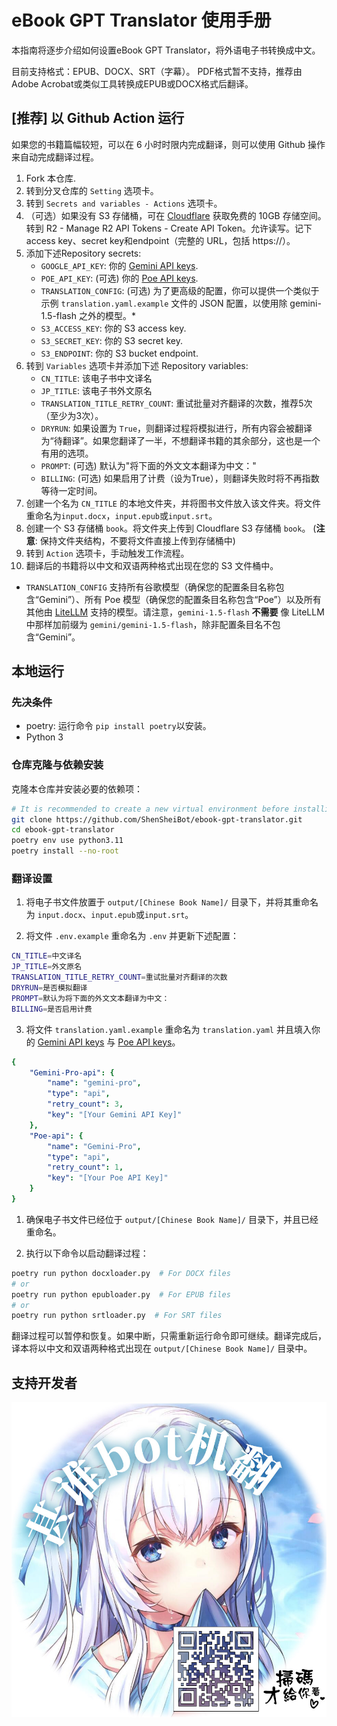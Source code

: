 # eBook GPT Translator 使用手册

本指南将逐步介绍如何设置eBook GPT Translator，将外语电子书转换成中文。

目前支持格式：EPUB、DOCX、SRT（字幕）。
PDF格式暂不支持，推荐由Adobe Acrobat或类似工具转换成EPUB或DOCX格式后翻译。

## [推荐] 以 Github Action 运行

如果您的书籍篇幅较短，可以在 6 小时时限内完成翻译，则可以使用 Github 操作来自动完成翻译过程。

1. Fork 本仓库.
2. 转到分叉仓库的 `Setting` 选项卡。
3. 转到 `Secrets and variables - Actions` 选项卡。
4. （可选）如果没有 S3 存储桶，可在 [Cloudflare](https://developers.cloudflare.com/r2/) 获取免费的 10GB 存储空间。转到 R2 - Manage R2 API Tokens - Create API Token。允许读写。记下access key、secret key和endpoint（完整的 URL，包括 https://）。
5. 添加下述Repository secrets:
   - `GOOGLE_API_KEY`: 你的 [Gemini API keys](https://aistudio.google.com/app/u/0/apikey?pli=1).
   - `POE_API_KEY`: (可选) 你的 [Poe API keys](https://poe.com/api_key).
   - `TRANSLATION_CONFIG`: (可选) 为了更高级的配置，你可以提供一个类似于示例 `translation.yaml.example` 文件的 JSON 配置，以使用除 gemini-1.5-flash 之外的模型。*
   - `S3_ACCESS_KEY`: 你的 S3 access key. 
   - `S3_SECRET_KEY`: 你的 S3 secret key.
   - `S3_ENDPOINT`: 你的 S3 bucket endpoint.
6. 转到 `Variables` 选项卡并添加下述 Repository variables:
   - `CN_TITLE`: 该电子书中文译名
   - `JP_TITLE`: 该电子书外文原名
   - `TRANSLATION_TITLE_RETRY_COUNT`: 重试批量对齐翻译的次数，推荐5次（至少为3次）。 
   - `DRYRUN`: 如果设置为 `True`，则翻译过程将模拟进行，所有内容会被翻译为“待翻译”。如果您翻译了一半，不想翻译书籍的其余部分，这也是一个有用的选项。
   - `PROMPT`: (可选) 默认为"将下面的外文文本翻译为中文："
   - `BILLING`: (可选) 如果启用了计费（设为True），则翻译失败时将不再指数等待一定时间。
7. 创建一个名为 `CN_TITLE` 的本地文件夹，并将图书文件放入该文件夹。将文件重命名为`input.docx`，`input.epub`或`input.srt`。 
8. 创建一个 S3 存储桶 `book`。将文件夹上传到 Cloudflare S3 存储桶 `book`。 (**注意**: 保持文件夹结构，不要将文件直接上传到存储桶中)
9. 转到 `Action` 选项卡，手动触发工作流程。
10. 翻译后的书籍将以中文和双语两种格式出现在您的 S3 文件桶中。

* `TRANSLATION_CONFIG` 支持所有谷歌模型（确保您的配置条目名称包含“Gemini”）、所有 Poe 模型（确保您的配置条目名称包含“Poe”）以及所有其他由 [LiteLLM](https://docs.litellm.ai/docs/providers) 支持的模型。请注意，`gemini-1.5-flash` **不需要** 像 LiteLLM 中那样加前缀为 `gemini/gemini-1.5-flash`，除非配置条目名不包含“Gemini”。



## 本地运行

### 先决条件
- poetry: 运行命令 `pip install poetry`以安装。
- Python 3

### 仓库克隆与依赖安装

克隆本仓库并安装必要的依赖项：

```bash
# It is recommended to create a new virtual environment before installing the dependencies.
git clone https://github.com/ShenSheiBot/ebook-gpt-translator.git
cd ebook-gpt-translator
poetry env use python3.11
poetry install --no-root
```

### 翻译设置

1. 将电子书文件放置于 `output/[Chinese Book Name]/` 目录下，并将其重命名为 `input.docx`、`input.epub`或`input.srt`。

2. 将文件 `.env.example` 重命名为 `.env` 并更新下述配置：

```bash
CN_TITLE=中文译名
JP_TITLE=外文原名
TRANSLATION_TITLE_RETRY_COUNT=重试批量对齐翻译的次数
DRYRUN=是否模拟翻译
PROMPT=默认为将下面的外文文本翻译为中文：
BILLING=是否启用计费
```

3. 将文件 `translation.yaml.example` 重命名为 `translation.yaml` 并且填入你的 [Gemini API keys](https://aistudio.google.com/app/u/0/apikey?pli=1) 与 [Poe API keys](https://poe.com/api_key)。

```yaml
{
    "Gemini-Pro-api": {
        "name": "gemini-pro",
        "type": "api",
        "retry_count": 3,
        "key": "[Your Gemini API Key]"
    },
    "Poe-api": {
        "name": "Gemini-Pro",
        "type": "api",
        "retry_count": 1,
        "key": "[Your Poe API Key]"
    }
}
```

1. 确保电子书文件已经位于 `output/[Chinese Book Name]/` 目录下，并且已经重命名。

2. 执行以下命令以启动翻译过程：


```bash
poetry run python docxloader.py  # For DOCX files
# or
poetry run python epubloader.py  # For EPUB files
# or
poetry run python srtloader.py  # For SRT files
```

翻译过程可以暂停和恢复。如果中断，只需重新运行命令即可继续。翻译完成后，译本将以中文和双语两种格式出现在 `output/[Chinese Book Name]/` 目录中。

## 支持开发者

![](ad.jpg)